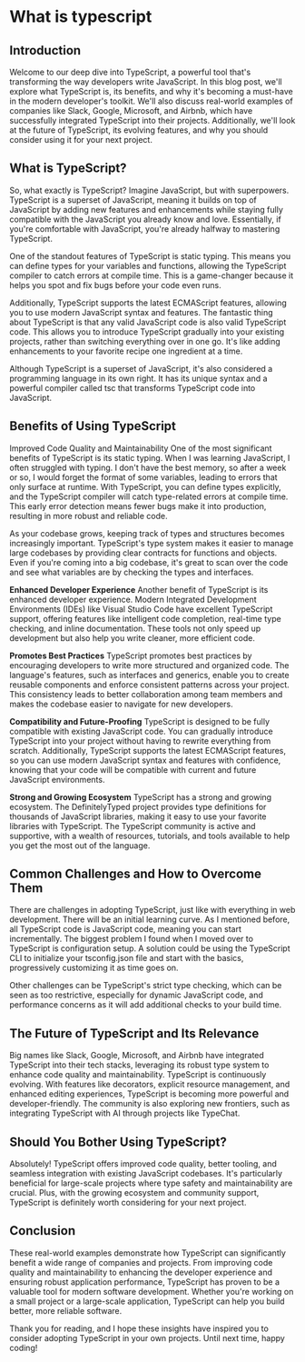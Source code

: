 # What is typescript

## Introduction
Welcome to our deep dive into TypeScript, a powerful tool that's transforming the way developers write JavaScript. In this blog post, we'll explore what TypeScript is, its benefits, and why it's becoming a must-have in the modern developer's toolkit. We'll also discuss real-world examples of companies like Slack, Google, Microsoft, and Airbnb, which have successfully integrated TypeScript into their projects. Additionally, we'll look at the future of TypeScript, its evolving features, and why you should consider using it for your next project.

## What is TypeScript?
So, what exactly is TypeScript? Imagine JavaScript, but with superpowers. TypeScript is a superset of JavaScript, meaning it builds on top of JavaScript by adding new features and enhancements while staying fully compatible with the JavaScript you already know and love. Essentially, if you're comfortable with JavaScript, you're already halfway to mastering TypeScript.

One of the standout features of TypeScript is static typing. This means you can define types for your variables and functions, allowing the TypeScript compiler to catch errors at compile time. This is a game-changer because it helps you spot and fix bugs before your code even runs.

Additionally, TypeScript supports the latest ECMAScript features, allowing you to use modern JavaScript syntax and features. The fantastic thing about TypeScript is that any valid JavaScript code is also valid TypeScript code. This allows you to introduce TypeScript gradually into your existing projects, rather than switching everything over in one go. It's like adding enhancements to your favorite recipe one ingredient at a time.

Although TypeScript is a superset of JavaScript, it's also considered a programming language in its own right. It has its unique syntax and a powerful compiler called tsc that transforms TypeScript code into JavaScript.

## Benefits of Using TypeScript
Improved Code Quality and Maintainability
One of the most significant benefits of TypeScript is its static typing. When I was learning JavaScript, I often struggled with typing. I don't have the best memory, so after a week or so, I would forget the format of some variables, leading to errors that only surface at runtime. With TypeScript, you can define types explicitly, and the TypeScript compiler will catch type-related errors at compile time. This early error detection means fewer bugs make it into production, resulting in more robust and reliable code.

As your codebase grows, keeping track of types and structures becomes increasingly important. TypeScript's type system makes it easier to manage large codebases by providing clear contracts for functions and objects. Even if you're coming into a big codebase, it's great to scan over the code and see what variables are by checking the types and interfaces.

**Enhanced Developer Experience**
Another benefit of TypeScript is its enhanced developer experience. Modern Integrated Development Environments (IDEs) like Visual Studio Code have excellent TypeScript support, offering features like intelligent code completion, real-time type checking, and inline documentation. These tools not only speed up development but also help you write cleaner, more efficient code.

**Promotes Best Practices**
TypeScript promotes best practices by encouraging developers to write more structured and organized code. The language's features, such as interfaces and generics, enable you to create reusable components and enforce consistent patterns across your project. This consistency leads to better collaboration among team members and makes the codebase easier to navigate for new developers.

**Compatibility and Future-Proofing**
TypeScript is designed to be fully compatible with existing JavaScript code. You can gradually introduce TypeScript into your project without having to rewrite everything from scratch. Additionally, TypeScript supports the latest ECMAScript features, so you can use modern JavaScript syntax and features with confidence, knowing that your code will be compatible with current and future JavaScript environments.

**Strong and Growing Ecosystem**
TypeScript has a strong and growing ecosystem. The DefinitelyTyped project provides type definitions for thousands of JavaScript libraries, making it easy to use your favorite libraries with TypeScript. The TypeScript community is active and supportive, with a wealth of resources, tutorials, and tools available to help you get the most out of the language.

## Common Challenges and How to Overcome Them
There are challenges in adopting TypeScript, just like with everything in web development. There will be an initial learning curve. As I mentioned before, all TypeScript code is JavaScript code, meaning you can start incrementally. The biggest problem I found when I moved over to TypeScript is configuration setup. A solution could be using the TypeScript CLI to initialize your tsconfig.json file and start with the basics, progressively customizing it as time goes on.

Other challenges can be TypeScript's strict type checking, which can be seen as too restrictive, especially for dynamic JavaScript code, and performance concerns as it will add additional checks to your build time.

## The Future of TypeScript and Its Relevance
Big names like Slack, Google, Microsoft, and Airbnb have integrated TypeScript into their tech stacks, leveraging its robust type system to enhance code quality and maintainability. TypeScript is continuously evolving. With features like decorators, explicit resource management, and enhanced editing experiences, TypeScript is becoming more powerful and developer-friendly. The community is also exploring new frontiers, such as integrating TypeScript with AI through projects like TypeChat.


## Should You Bother Using TypeScript?
Absolutely! TypeScript offers improved code quality, better tooling, and seamless integration with existing JavaScript codebases. It's particularly beneficial for large-scale projects where type safety and maintainability are crucial. Plus, with the growing ecosystem and community support, TypeScript is definitely worth considering for your next project.

## Conclusion
These real-world examples demonstrate how TypeScript can significantly benefit a wide range of companies and projects. From improving code quality and maintainability to enhancing the developer experience and ensuring robust application performance, TypeScript has proven to be a valuable tool for modern software development. Whether you're working on a small project or a large-scale application, TypeScript can help you build better, more reliable software.

Thank you for reading, and I hope these insights have inspired you to consider adopting TypeScript in your own projects. Until next time, happy coding!